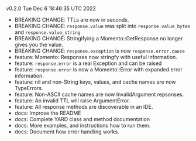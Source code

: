 v0.2.0
Tue Dec  6 18:46:35 UTC 2022

* BREAKING CHANGE: TTLs are now in seconds.
* BREAKING CHANGE: `response.value` was split into `response.value_bytes` and `response.value_string`
* BREAKING CHANGE: Stringifying a Momento::GetResponse no longer gives you the value.
* BREAKING CHANGE: `response.exception` is now `response.error.cause`
* feature: Momento::Responses now stringfy with useful information.
* feature: `response.error` is a real Exception and can be raised
* feature: `response.error` is now a Momento::Error with expanded error information.
* feature: nil and non-String keys, values, and cache names are now TypeErrors.
* feature: Non-ASCII cache names are now InvalidArgument repsonses.
* feature: An invalid TTL will raise ArgumentError.
* feature: All response methods are discoverable in an IDE.
* docs: Improve the README
* docs: Complete YARD class and method documentation
* docs: More examples, and instructions how to run them.
* docs: Document how error handling works.

